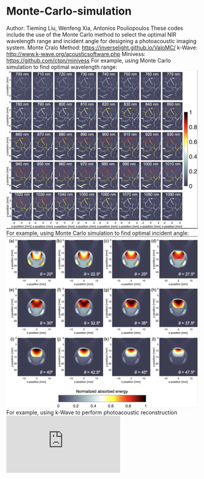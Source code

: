 # Monte-Carlo-simulation

Author: Tieming Liu, Wenfeng Xia, Antonios Pouliopoulos
These codes include the use of the Monte Carlo method to select the optimal NIR wavelength range and incident angle for designing a photoacoustic imaging system.
Monte Cralo Method: https://inverselight.github.io/ValoMC/
k-Wave: http://www.k-wave.org/acousticsoftware.php
Minivess: https://github.com/ctpn/minivess
For example, using Monte Carlo simulation to find optimal wavelength range:
![image](https://github.com/tiemingliu/Monte-Carlo-simulation/blob/main/optimal%20wavelength.png)
For example, using Monte Carlo simulation to find optimal incident angle:
![image](https://github.com/tiemingliu/Monte-Carlo-simulation/blob/main/incident%20angle.png)
For example, using k-Wave to perform photoacoustic reconstruction
![image](https://github.com/tiemingliu/Monte-Carlo-simulation/blob/main/Figure_compare.pdf)
